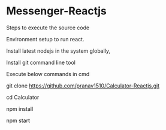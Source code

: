 # Messenger-Reactjs

Steps to execute the source code

Environment setup to run react.

Install latest nodejs in the system globally,

Install git command line tool

Execute below commands in cmd

git clone https://github.com/pranav1510/Calculator-Reactjs.git

cd Calculator

npm install

npm start
